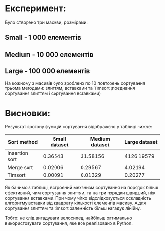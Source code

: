 # Експеримент:
Було створено три масиви, розмірами:
## Small - 1 000 елементів
## Medium - 10 000 елементів
## Large - 100 000 елементів

На кожному з масивів було зроблено по 10 повторень сортування трьома методами: злиттям, вставками та Timsort (поєднання сортування злиттям і сортування вставками)

# Висновки:
Результат прогону функцій сортування відображено у таблиці нижче:

Sort method          | Small dataset        | Medium dataset       | Large dataset
---------------------|----------------------|----------------------|------------------
Insertion sort       | 0.36543              | 31.58156             | 4126.19579
Merge sort           | 0.02006              | 0.29567              | 4.02194
Timsort              | 0.00091              | 0.01329              | 0.20277


Як бачимо з таблиці, встроєний механизм сортування на порядок більш ефективний, чим сортування злиттям, та на три порядки швидший, ніж сортування вставками.
При чому чітко відслідковується сскладність алгоритму вставки від квадрату кількості єлементів масиву. А для сортування злиттям та timsort залежність більш нагадує лінійну.

Тобто: не слід вигадувати велосипед, найбільш оптимально використовувати сортування, яке все реалізовано в Python.